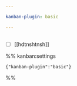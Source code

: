 ```yaml
---

kanban-plugin: basic

---
```


## 

- [ ] [[hdtnshtnsh]]




%% kanban:settings
```
{"kanban-plugin":"basic"}
```
%%